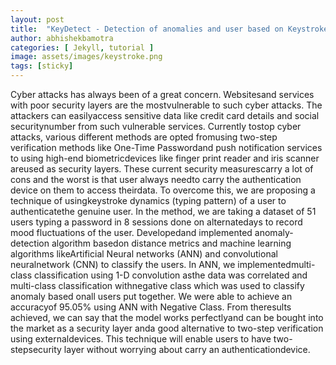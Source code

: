 ```yaml
---
layout: post
title:  "KeyDetect - Detection of anomalies and user based on Keystroke Dynamics"
author: abhishekbamotra
categories: [ Jekyll, tutorial ]
image: assets/images/keystroke.png
tags: [sticky]
---
```


Cyber attacks has always been of a great concern. Websitesand services with poor security layers are the mostvulnerable to such cyber attacks. The attackers can easilyaccess sensitive data like credit card details and social securitynumber from such vulnerable services. Currently tostop cyber attacks, various different methods are opted fromusing two-step verification methods like One-Time Passwordand push notification services to using high-end biometricdevices like finger print reader and iris scanner areused as security layers. These current security measurescarry a lot of cons and the worst is that user always needto carry the authentication device on them to access theirdata. To overcome this, we are proposing a technique of usingkeystroke dynamics (typing pattern) of a user to authenticatethe genuine user. In the method, we are taking a dataset of 51 users typing a password in 8 sessions done on alternatedays to record mood fluctuations of the user. Developedand implemented anomaly-detection algorithm basedon distance metrics and machine learning algorithms likeArtificial Neural networks (ANN) and convolutional neuralnetwork (CNN) to classify the users. In ANN, we implementedmulti-class classification using 1-D convolution asthe data was correlated and multi-class classification withnegative class which was used to classify anomaly based onall users put together. We were able to achieve an accuracyof 95.05% using ANN with Negative Class. From theresults achieved, we can say that the model works perfectlyand can be bought into the market as a security layer anda good alternative to two-step verification using externaldevices. This technique will enable users to have two-stepsecurity layer without worrying about carry an authenticationdevice.
